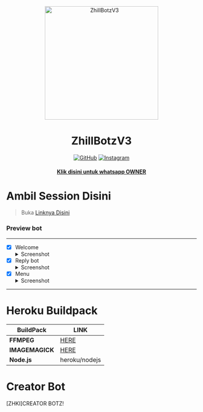 <div align="center">
<img src="https://telegra.ph/file/479d488634df9171d6975.jpg" alt="ZhillBotzV3" width="300" />

</p>
<h1 align="center">ZhillBotzV3</h1>

>
>
>
</div>
<p align="center">
  <a href="https://github.com/Zaki1726"><img title="GitHub" src="https://img.shields.io/badge/Github-ramlaidi.svg?style=for-the-badge&logo=github" /></a>
  <a href="httts://instagram.com/zkyze_1"><img title="Instagram " src="https://img.shields.io/badge/Instagram-Hyzerr.svg?style=for-the-badge&logo=instagram" /></a>
  <h4 align="center">
  <a
  <a href="https://wa.me/6285817264583">Klik disini untuk whatsapp OWNER </a>
</h4>
</p>

# Ambil Session Disini

> Buka [ Linknya Disini ](https://replit.com/@zeeoneofc/Session-Md?lite=1&outputonly=1#.replit) 

### Preview bot
------------------
- [x] Welcome <details><summary>Screenshot</summary><img src="https://telegra.ph/file/b3b7dff3e285c84442c3c.jpg"></details>
- [x] Reply bot <details><summary>Screenshot</summary><img src="https://telegra.ph/file/98c48528bd962f279ea7e.jpg"></details>
- [x] Menu  <details><summary>Screenshot</summary><img src="https://telegra.ph/file/dc3565c53a09154ef745e.jpg"></details>
------------------

# Heroku Buildpack

| BuildPack | LINK |
|--------|--------|
| **FFMPEG** |[HERE](https://github.com/jonathanong/heroku-buildpack-ffmpeg-latest) |
| **IMAGEMAGICK** | [HERE](https://github.com/mcollina/heroku-buildpack-imagemagick.git) |
| **Node.js**     | heroku/nodejs|

# Creator Bot
[ZHKI]CREATOR BOTZ!

